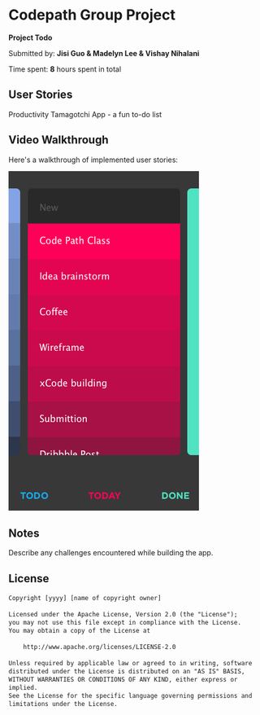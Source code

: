 # Codepath Group Project

**Project Todo**

Submitted by: **Jisi Guo & Madelyn Lee & Vishay Nihalani**

Time spent: **8** hours spent in total

## User Stories

Productivity Tamagotchi App - a fun to-do list

## Video Walkthrough 

Here's a walkthrough of implemented user stories:

![todo screen](todo.png)

## Notes

Describe any challenges encountered while building the app.

## License

    Copyright [yyyy] [name of copyright owner]

    Licensed under the Apache License, Version 2.0 (the "License");
    you may not use this file except in compliance with the License.
    You may obtain a copy of the License at

        http://www.apache.org/licenses/LICENSE-2.0

    Unless required by applicable law or agreed to in writing, software
    distributed under the License is distributed on an "AS IS" BASIS,
    WITHOUT WARRANTIES OR CONDITIONS OF ANY KIND, either express or implied.
    See the License for the specific language governing permissions and
    limitations under the License.
